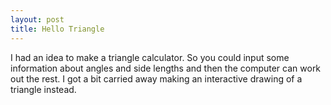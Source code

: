 ```yaml
---
layout: post
title: Hello Triangle
---
```


I had an idea to make a triangle calculator. So you could input some information about angles and side lengths and then the
computer can work out the rest. I got a bit carried away making an interactive drawing of a triangle instead.

<div id="trianglegeometry"></div>
<script type="text/javascript" src="{{ base.url | prepend: site.url }}/assets/js/p5.js" ></script>
<script type="text/javascript" src="{{ base.url | prepend: site.url }}/assets/js/trianglegeometry_instancemode.js" ></script>
<br />

